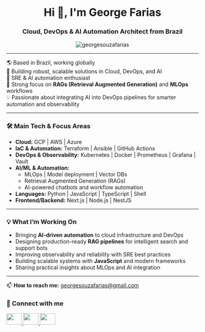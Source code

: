 <h1 align="center">Hi 👋, I'm George Farias</h1>
<h3 align="center">Cloud, DevOps & AI Automation Architect from Brazil</h3>

<p align="center">
  <img src="https://github-readme-stats.vercel.app/api?username=georgesouzafarias&count_private=true&show_icons=true&theme=dracula&locale=en" alt="georgesouzafarias" />
</p>

---

🌎 Based in Brazil, working globally  
🚀 Building robust, scalable solutions in Cloud, DevOps, and AI  
🤖 SRE & AI automation enthusiast  
🧠 Strong focus on **RAGs (Retrieval Augmented Generation)** and **MLOps** workflows  
💡 Passionate about integrating AI into DevOps pipelines for smarter automation and observability

---

### 🛠️ Main Tech & Focus Areas

- **Cloud:** GCP | AWS | Azure
- **IaC & Automation:** Terraform | Ansible | GitHub Actions
- **DevOps & Observability:** Kubernetes | Docker | Prometheus | Grafana | Vault
- **AI/ML & Automation:**  
  - MLOps | Model deployment | Vector DBs  
  - Retrieval Augmented Generation (RAGs)
  - AI-powered chatbots and workflow automation
- **Languages:** Python | JavaScript | TypeScript | Shell
- **Frontend/Backend:** Next.js | Node.js | NestJS

---

### 💡 What I’m Working On

- Bringing **AI-driven automation** to cloud infrastructure and DevOps
- Designing production-ready **RAG pipelines** for intelligent search and support bots
- Improving observability and reliability with SRE best practices
- Building scalable systems with **JavaScript** and modern frameworks
- Sharing practical insights about MLOps and AI integration

---

📫 **How to reach me:** georgesouzafarias@gmail.com

### 🤝 Connect with me

<p align="left">
  <a href="https://twitter.com/georgefarias01" target="_blank">
    <img src="https://raw.githubusercontent.com/rahuldkjain/github-profile-readme-generator/master/src/images/icons/Social/twitter.svg" height="30" width="40" />
  </a>
  <a href="https://linkedin.com/in/georgefarias1" target="_blank">
    <img src="https://raw.githubusercontent.com/rahuldkjain/github-profile-readme-generator/master/src/images/icons/Social/linked-in-alt.svg" height="30" width="40" />
  </a>
  <a href="https://medium.com/@george.farias" target="_blank">
    <img src="https://raw.githubusercontent.com/rahuldkjain/github-profile-readme-generator/master/src/images/icons/Social/medium.svg" height="30" width="40" />
  </a>
</p>
